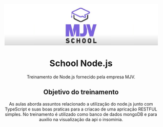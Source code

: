 <div align=center>
	<img src="https://github.com/carvalhoanamaria/Node-School-MJV/blob/main/img/logo_mjv_academy.png?raw=true">
	
#  School Node.js
  Treinamento de Node.js fornecido pela empresa MJV. 
  
 ## Objetivo do treinamento
  
As aulas aborda assuntos relacionado a utilização do node.js junto com TypeScript e suas boas praticas para a criacao de uma apricação  RESTFUL simples. No treinamento é utilizado como banco de dados mongoDB e para auxilio na visualização da api o insominia. 
  
</div>


